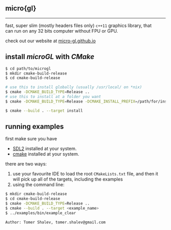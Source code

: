 ## micro{gl}
<hr/>

fast, super slim (mostly headers files only) `c++11` graphics library, that  
can run on any 32 bits computer without FPU or GPU.

check out our website at [micro-gl.github.io](micro-gl.github.io)

## install *microGL* with *CMake*

```bash
$ cd path/to/microgl
$ mkdir cmake-build-release
$ cd cmake-build-release

# use this to install globally (usually /usr/local/ on *nix)
$ cmake -DCMAKE_BUILD_TYPE=Release ..
# use this to install at a folder you want
$ cmake -DCMAKE_BUILD_TYPE=Release -DCMAKE_INSTALL_PREFIX=/path/for/install ..

$ cmake --build . --target install
```

## running examples
first make sure you have 
 - [SDL2](https://www.libsdl.org/) installed at your system.  
 - [cmake](https://cmake.org/download/) installed at your system.

there are two ways:
1. use your favourite IDE to load the root `CMakeLists.txt` file, and then it   
   will pick up all of the targets, including the examples
2. using the command line:
```bash
$ mkdir cmake-build-release
$ cd cmake-build-release
$ cmake -DCMAKE_BUILD_TYPE=Release ..
$ cmake --build . --target <example_name>
$ ../examples/bin/example_clear
```

```text
Author: Tomer Shalev, tomer.shalev@gmail.com
```